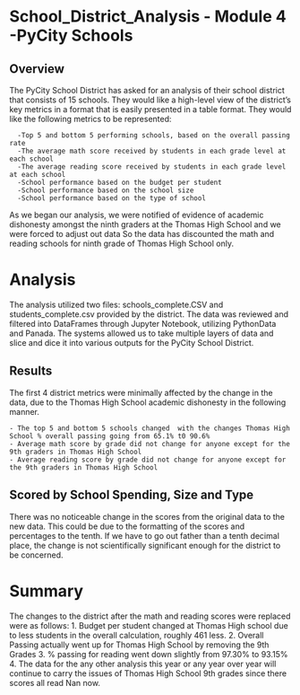# School_District_Analysis - Module 4 -PyCity Schools 

## Overview

The PyCity School District has asked for an analysis of their school district that consists of 15 schools.  They would like a high-level view of the district’s key metrics in a format that is easily presented in a table format.  They would like the following metrics to be represented:

      -Top 5 and bottom 5 performing schools, based on the overall passing rate
      -The average math score received by students in each grade level at each school
      -The average reading score received by students in each grade level at each school
      -School performance based on the budget per student
      -School performance based on the school size 
      -School performance based on the type of school  
      
As we began our analysis, we were notified of evidence of academic dishonesty amongst the ninth graders at the Thomas High School and we were forced to adjust out data  So the data has discounted the math and reading schools for ninth grade of Thomas High School only.

# Analysis

The analysis utilized two files: schools_complete.CSV and students_complete.csv provided by the district.  The data was reviewed and filtered into DataFrames through Jupyter Notebook, utilizing PythonData and Panada. The systems allowed us to take multiple layers of data and slice and dice it into various outputs for the PyCity School District.

## Results

The first 4 district metrics were minimally affected by the change in the data, due to the Thomas High School academic dishonesty in the following manner.

    - The top 5 and bottom 5 schools changed  with the changes Thomas High School % overall passing going from 65.1% t0 90.6%
    - Average math score by grade did not change for anyone except for the 9th graders in Thomas High School
    - Average reading score by grade did not change for anyone except for the 9th graders in Thomas High School

## Scored by School Spending, Size and Type

There was no noticeable change in the scores from the original data to the new data. This could be due to the formatting of the scores and percentages to the tenth.  If we have to go out father than a tenth decimal place, the change is not scientifically significant enough for the district to be concerned.

# Summary
 
The changes to the district after the math and reading scores were replaced were as follows:
    1. Budget per student changed at Thomas High school due to less students in the overall calculation, roughly 461 less.
    2. Overall Passing actually went up for Thomas High School by removing the 9th Grades
    3. % passing for reading went down slightly from 97.30% to 93.15%
    4. The data for the any other analysis this year or any year over year will continue to carry the issues of Thomas High School        9th grades since there scores all read Nan now.
    

 

